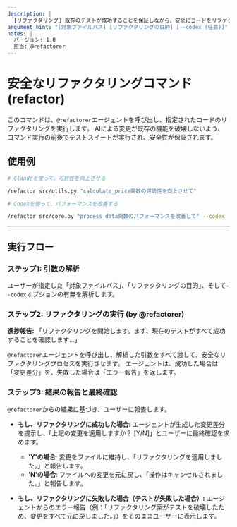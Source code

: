 ```yaml
---
description: |
  [リファクタリング] 既存のテストが成功することを保証しながら、安全にコードをリファクタリングします。
argument_hint: "[対象ファイルパス] [リファクタリングの目的] [--codex (任意)]"
notes: |
  バージョン: 1.0
  担当: @refactorer
---
```

# 安全なリファクタリングコマンド (refactor)

このコマンドは、`@refactorer`エージェントを呼び出し、指定されたコードのリファクタリングを実行します。
AIによる変更が既存の機能を破壊しないよう、コマンド実行の前後でテストスイートが実行され、安全性が保証されます。

## 使用例

```bash
# Claudeを使って、可読性を向上させる

/refactor src/utils.py "calculate_price関数の可読性を向上させて"

# Codexを使って、パフォーマンスを改善する

/refactor src/core.py "process_data関数のパフォーマンスを改善して" --codex
```

---

## 実行フロー

### ステップ1: 引数の解析

ユーザーが指定した「対象ファイルパス」、「リファクタリングの目的」、そして`--codex`オプションの有無を解析します。

### ステップ2: リファクタリングの実行 (by @refactorer)

**進捗報告:**
「リファクタリングを開始します。まず、現在のテストがすべて成功することを確認します...」

`@refactorer`エージェントを呼び出し、解析した引数をすべて渡して、安全なリファクタリングプロセスを実行させます。
エージェントは、成功した場合は「変更差分」を、失敗した場合は「エラー報告」を返します。

### ステップ3: 結果の報告と最終確認

`@refactorer`からの結果に基づき、ユーザーに報告します。

- **もし、リファクタリングに成功した場合:**
  エージェントが生成した変更差分を提示し、「上記の変更を適用しますか？ [Y/N]」とユーザーに最終確認を求めます。
  - **'Y'の場合**: 変更をファイルに維持し、「リファクタリングを適用しました。」と報告します。
  - **'N'の場合**: ファイルへの変更を元に戻し、「操作はキャンセルされました。」と報告します。

- **もし、リファクタリングに失敗した場合（テストが失敗した場合）:**
  エージェントからのエラー報告（例：「リファクタリング案がテストを破壊したため、変更をすべて元に戻しました。」）をそのままユーザーに表示します。
